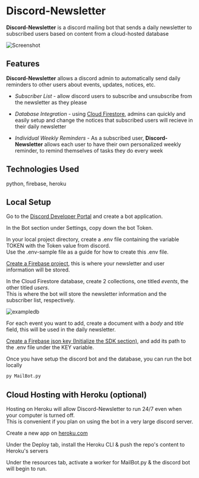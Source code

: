**Discord-Newsletter**
====
**Discord-Newsletter** is a discord mailing bot that sends a daily newsletter to subscribed users
based on content from a cloud-hosted database

![Screenshot](https://user-images.githubusercontent.com/33171566/126244520-c1acb412-db79-41b6-9c61-ab431bc62ee6.PNG)

## Features
**Discord-Newsletter** allows a discord admin to automatically send daily reminders to other users
about events, updates, notices, etc.

* *Subscriber List* - allow discord users to subscribe and unsubscribe from the newsletter as they please

* *Database Integration* - using [Cloud Firestore](https://firebase.google.com/docs/firestore), admins
can quickly and easily setup and change the notices that subscribed users will recieve in their daily
newsletter

* *Individual Weekly Reminders* - As a subscribed user, **Discord-Newsletter** allows each user to 
have their own personalized weekly reminder, to remind themselves of tasks they do every week

## Technologies Used
python, firebase, heroku  

## Local Setup
Go to the [Discord Developer Portal](https://discord.com/developers/applications) and create a bot application. 

In the Bot section under Settings, copy down the bot Token.

In your local project directory, create a .env file containing the variable TOKEN with the Token value from discord. <br />
Use the .env-sample file as a guide for how to create this .env file.

[Create a Firebase project](https://console.firebase.google.com/), this is where your newsletter and user information will be stored.

In the Cloud Firestore database, create 2 collections, one titled *events*, the other titled *users*. <br /> This is where the bot
will store the newsletter information and the subscriber list, respectively.

![exampledb](https://user-images.githubusercontent.com/33171566/126245375-f05a451d-1446-4b01-8d5a-9608a2adebaa.PNG)

For each event you want to add, create a document with a *body* and *title* field, this will be used in the daily newsletter.

[Create a Firebase json key (Initialize the SDK section)](https://firebase.google.com/docs/admin/setup#initialize-sdk), and add its path to the .env file under the KEY variable.

Once you have setup the discord bot and the database, you can run the bot locally
```bash
py MailBot.py
```

## Cloud Hosting with Heroku (optional)
Hosting on Heroku will allow Discord-Newsletter to run 24/7 even when your computer is turned off. <br />
This is convenient if you plan on using the bot in a very large discord server.

Create a new app on [heroku.com](https://id.heroku.com/login)

Under the Deploy tab, install the Heroku CLI & push the repo's content to Heroku's servers

Under the resources tab, activate a worker for MailBot.py & the discord bot will begin to run.
